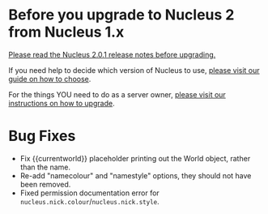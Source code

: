 # Before you upgrade to Nucleus 2 from Nucleus 1.x

[Please read the Nucleus 2.0.1 release notes before upgrading.](https://ore.spongepowered.org/Nucleus/Nucleus/versions/2.0.1)

If you need help to decide which version of Nucleus to use, [please visit our guide on how to choose](https://v2.nucleuspowered.org/docs/howto/version-choice.html).

For the things YOU need to do as a server owner, [please visit our instructions on how to upgrade](https://v2.nucleuspowered.org/docs/howto/migrate.html).


# Bug Fixes

* Fix {{currentworld}} placeholder printing out the World object, rather than the name.
* Re-add "namecolour" and "namestyle" options, they should not have been removed.
* Fixed permission documentation error for `nucleus.nick.colour`/`nucleus.nick.style`.